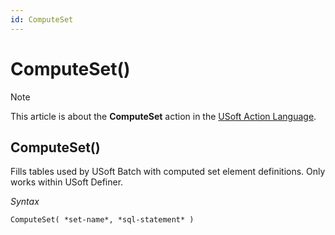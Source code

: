 ```yaml
---
id: ComputeSet
---
```


# ComputeSet()



> [!NOTE]
> This article is about the **ComputeSet** action in the [USoft Action Language](/docs/Task%20flow/Action%20Language%20reference/USoft%20Action%20Language.md).

## **ComputeSet()**

Fills tables used by USoft Batch with computed set element definitions. Only works within USoft Definer.

*Syntax*

```
ComputeSet( *set-name*, *sql-statement* )
```